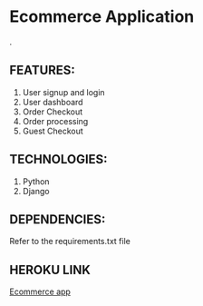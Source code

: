 <h1>Ecommerce Application</h1>.

<h2>FEATURES:</h2>
<ol>
<li>User signup and login</li>
<li>User dashboard</li>
<li>Order Checkout</li>
<li>Order processing</li>
<li>Guest Checkout</li>
</ol>


<h2>TECHNOLOGIES:</h2>
<ol>
<li>Python</li>
<li>Django</li>
</ol>

<h2>DEPENDENCIES:</h2>
<p>Refer to the requirements.txt file</p2>

<h2>HEROKU LINK</h2>
<a href="www.ecommerce-app2.herokuapp.com">Ecommerce app</a>